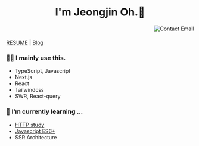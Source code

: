 <header>
  <h1>I'm Jeongjin Oh.👋</h1>
  <a href="mailto:rojay.developer@gmail.com">  
    <img align="right" src="http://img.shields.io/badge/-contact-9cf?style=social&amp;logo=Minutemailer&amp" alt="Contact Email">
  </a>
</header>

[RESUME](https://career.programmers.co.kr/pr/dev_jay) | [Blog](https://velog.io/@ojj1123)


### 🧑‍💻 I mainly use this.
- TypeScript, Javascript
- Next.js
- React
- Tailwindcss
- SWR, React-query
                                                                                                                                      
### 🌱 I’m currently learning ... 
- [HTTP study](https://github.com/Endless-Creation-32nd/HTTP-The-Definitive-Guide)
- [Javascript ES6+](https://github.com/Endless-Creation-32nd/javascript-deep-dive)       
- SSR Architecture                                                                                     
